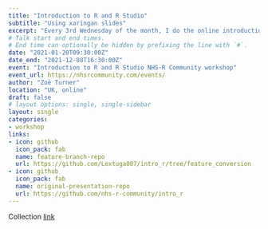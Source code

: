 ```yaml
---
title: "Introduction to R and R Studio"
subtitle: "Using xaringan slides"
excerpt: "Every 3rd Wednesday of the month, I do the online introduction workshop for NHS-R Community"
# Talk start and end times.
# End time can optionally be hidden by prefixing the line with `#`.
date: "2021-01-20T09:30:00Z"
date_end: "2021-12-08T16:30:00Z"
event: "Introduction to R and R Studio NHS-R Community workshop"
event_url: https://nhsrcommunity.com/events/
author: "Zoë Turner"
location: "UK, online"
draft: false
# layout options: single, single-sidebar
layout: single
categories:
- workshop
links:
- icon: github
  icon_pack: fab
  name: feature-branch-repo
  url: https://github.com/Lextuga007/intro_r/tree/feature_conversion
- icon: github
  icon_pack: fab
  name: original-presentation-repo
  url: https://github.com/nhs-r-community/intro_r
---
```


Collection [link](https://philosopher-analyst.netlify.app/collection/)



